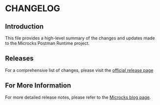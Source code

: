 # CHANGELOG

## Introduction

This file provides a high-level summary of the changes and updates made to the Microcks Postman Runtime project.

## Releases

For a comprehensive list of changes, please visit the [official release page](https://github.com/microcks/microcks-postman-runtime/releases) 

## For More Information

For more detailed release notes, please refer to the [Microcks blog page](https://microcks.io/blog/).
